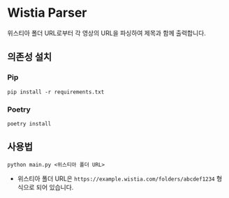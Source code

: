 # Wistia Parser

위스티아 폴더 URL로부터 각 영상의 URL을 파싱하여 제목과 함께 출력합니다.

## 의존성 설치

### Pip

```
pip install -r requirements.txt
```

### Poetry

```
poetry install
```

## 사용법

```shell
python main.py <위스티아 폴더 URL>
```

- 위스티아 폴더 URL은 `https://example.wistia.com/folders/abcdef1234` 형식으로 되어 있습니다.
